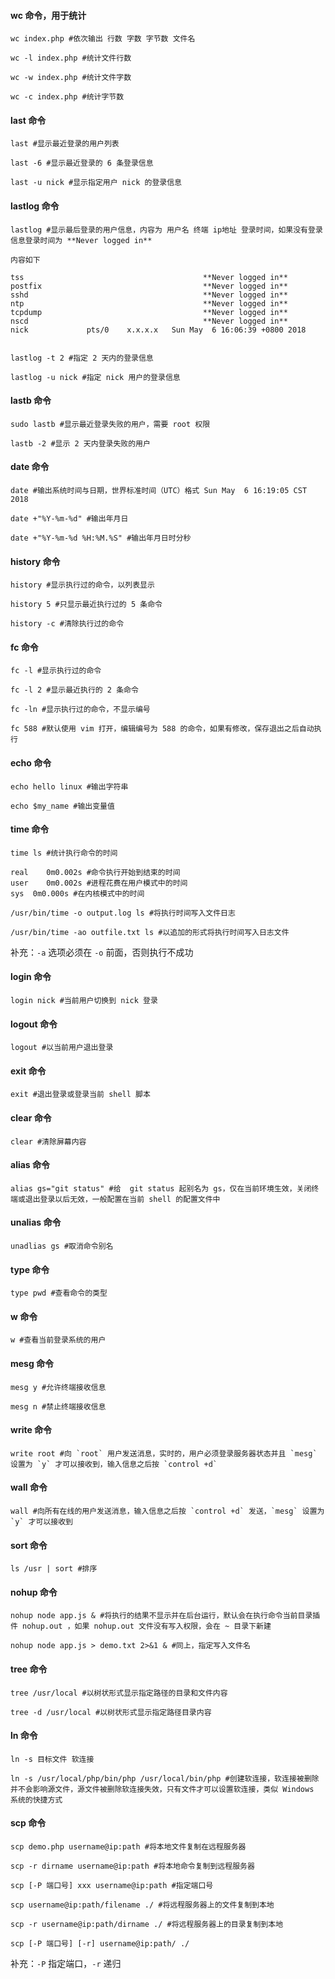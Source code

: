 #### wc 命令，用于统计

```
wc index.php #依次输出 行数 字数 字节数 文件名

wc -l index.php #统计文件行数

wc -w index.php #统计文件字数

wc -c index.php #统计字节数
```

#### last 命令

```
last #显示最近登录的用户列表

last -6 #显示最近登录的 6 条登录信息

last -u nick #显示指定用户 nick 的登录信息
```

#### lastlog 命令

```
lastlog #显示最后登录的用户信息，内容为 用户名 终端 ip地址 登录时间，如果没有登录信息登录时间为 **Never logged in**

内容如下

tss                                        **Never logged in**
postfix                                    **Never logged in**
sshd                                       **Never logged in**
ntp                                        **Never logged in**
tcpdump                                    **Never logged in**
nscd                                       **Never logged in**
nick             pts/0    x.x.x.x   Sun May  6 16:06:39 +0800 2018


lastlog -t 2 #指定 2 天内的登录信息

lastlog -u nick #指定 nick 用户的登录信息
```

#### lastb 命令

```
sudo lastb #显示最近登录失败的用户，需要 root 权限

lastb -2 #显示 2 天内登录失败的用户
```

#### date 命令

```
date #输出系统时间与日期，世界标准时间（UTC）格式 Sun May  6 16:19:05 CST 2018

date +"%Y-%m-%d" #输出年月日

date +"%Y-%m-%d %H:%M.%S" #输出年月日时分秒
```

#### history 命令

```
history #显示执行过的命令，以列表显示

history 5 #只显示最近执行过的 5 条命令

history -c #清除执行过的命令
```

#### fc 命令

```
fc -l #显示执行过的命令

fc -l 2 #显示最近执行的 2 条命令

fc -ln #显示执行过的命令，不显示编号

fc 588 #默认使用 vim 打开，编辑编号为 588 的命令，如果有修改，保存退出之后自动执行
``` 

#### echo 命令

```
echo hello linux #输出字符串

echo $my_name #输出变量值
```

#### time 命令

```
time ls #统计执行命令的时间

real	0m0.002s #命令执行开始到结束的时间
user	0m0.002s #进程花费在用户模式中的时间
sys	 0m0.000s #在内核模式中的时间

/usr/bin/time -o output.log ls #将执行时间写入文件日志

/usr/bin/time -ao outfile.txt ls #以追加的形式将执行时间写入日志文件
```

补充：`-a` 选项必须在 `-o` 前面，否则执行不成功

#### login 命令

```
login nick #当前用户切换到 nick 登录
```

#### logout 命令

```
logout #以当前用户退出登录
```

#### exit 命令

```
exit #退出登录或登录当前 shell 脚本
```

#### clear 命令

```
clear #清除屏幕内容
```

#### alias 命令

```
alias gs="git status" #给  git status 起别名为 gs，仅在当前环境生效，关闭终端或退出登录以后无效，一般配置在当前 shell 的配置文件中
```

#### unalias 命令

```
unadlias gs #取消命令别名
```

#### type 命令

```
type pwd #查看命令的类型
```


#### w 命令

```
w #查看当前登录系统的用户
```

#### mesg 命令

```
mesg y #允许终端接收信息

mesg n #禁止终端接收信息
```

#### write 命令

```
write root #向 `root` 用户发送消息，实时的，用户必须登录服务器状态并且 `mesg` 设置为 `y` 才可以接收到，输入信息之后按 `control +d`  
```

#### wall 命令

```
wall #向所有在线的用户发送消息，输入信息之后按 `control +d` 发送，`mesg` 设置为 `y` 才可以接收到
```

#### sort 命令

```
ls /usr | sort #排序
```

#### nohup 命令

```
nohup node app.js & #将执行的结果不显示并在后台运行，默认会在执行命令当前目录插件 nohup.out ，如果 nohup.out 文件没有写入权限，会在 ~ 目录下新建

nohup node app.js > demo.txt 2>&1 & #同上，指定写入文件名
```


#### tree 命令

```
tree /usr/local #以树状形式显示指定路径的目录和文件内容

tree -d /usr/local #以树状形式显示指定路径目录内容
```

#### ln 命令

```
ln -s 目标文件 软连接

ln -s /usr/local/php/bin/php /usr/local/bin/php #创建软连接，软连接被删除并不会影响源文件，源文件被删除软连接失效，只有文件才可以设置软连接，类似 Windows 系统的快捷方式
```

#### scp 命令

```
scp demo.php username@ip:path #将本地文件复制在远程服务器

scp -r dirname username@ip:path #将本地命令复制到远程服务器

scp [-P 端口号] xxx username@ip:path #指定端口号

scp username@ip:path/filename ./ #将远程服务器上的文件复制到本地

scp -r username@ip:path/dirname ./ #将远程服务器上的目录复制到本地

scp [-P 端口号] [-r] username@ip:path/ ./
```

补充：`-P` 指定端口，`-r` 递归



